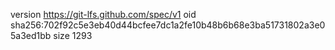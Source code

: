 version https://git-lfs.github.com/spec/v1
oid sha256:702f92c5e3eb40d44bcfee7dc1a2fe10b48b6b68e3ba51731802a3e05a3ed1bb
size 1293
